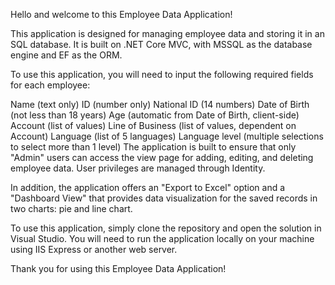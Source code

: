 
Hello and welcome to this Employee Data Application!

This application is designed for managing employee data and storing it in an SQL database. It is built on .NET Core MVC, with MSSQL as the database engine and EF as the ORM.

To use this application, you will need to input the following required fields for each employee:

Name (text only)
ID (number only)
National ID (14 numbers)
Date of Birth (not less than 18 years)
Age (automatic from Date of Birth, client-side)
Account (list of values)
Line of Business (list of values, dependent on Account)
Language (list of 5 languages)
Language level (multiple selections to select more than 1 level)
The application is built to ensure that only "Admin" users can access the view page for adding, editing, and deleting employee data. User privileges are managed through Identity.

In addition, the application offers an "Export to Excel" option and a "Dashboard View" that provides data visualization for the saved records in two charts: pie and line chart.

To use this application, simply clone the repository and open the solution in Visual Studio. You will need to run the application locally on your machine using IIS Express or another web server.

Thank you for using this Employee Data Application!
